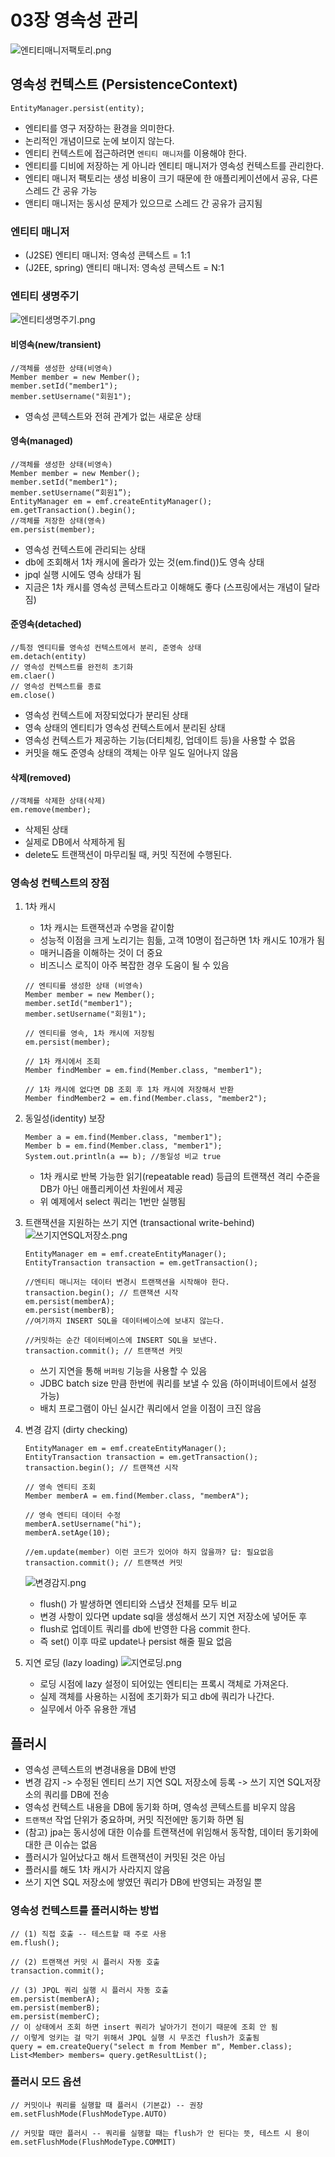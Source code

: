 # 03장 영속성 관리

![엔티티매니저팩토리.png](엔티티매니저팩토리.png)

## 영속성 컨텍스트 (PersistenceContext)
```
EntityManager.persist(entity);
```
* 엔티티를 영구 저장하는 환경을 의미한다.
* 논리적인 개념이므로 눈에 보이지 않는다.
* 엔티티 컨텍스트에 접근하려면 `엔티티 매니저`를 이용해야 한다.
* 엔티티를 디비에 저장하는 게 아니라 엔티티 매니저가 영속성 컨텍스트를 관리한다.
* 엔티티 매니저 팩토리는 생성 비용이 크기 때문에 한 애플리케이션에서 공유, 다른 스레드 간 공유 가능
* 앤티티 매니저는 동시성 문제가 있으므로 스레드 간 공유가 금지됨

### 엔티티 매니저
* (J2SE) 엔티티 매니저: 영속성 콘텍스트 = 1:1
* (J2EE, spring) 앤티티 매니저: 영속성 콘텍스트 = N:1

### 엔티티 생명주기
![엔티티생명주기.png](엔티티생명주기.png)

#### 비영속(new/transient)
```
//객체를 생성한 상태(비영속) 
Member member = new Member(); 
member.setId("member1"); 
member.setUsername("회원1");
```
* 영속성 콘텍스트와 전혀 관계가 없는 새로운 상태

#### 영속(managed)
```
//객체를 생성한 상태(비영속) 
Member member = new Member(); 
member.setId("member1"); 
member.setUsername(“회원1”);
EntityManager em = emf.createEntityManager();
em.getTransaction().begin();
//객체를 저장한 상태(영속)
em.persist(member);
```
* 영속성 컨텍스트에 관리되는 상태
* db에 조회해서 1차 캐시에 올라가 있는 것(em.find())도 영속 상태
* jpql 실행 시에도 영속 상태가 됨
* 지금은 1차 캐시를 영속성 콘텍스트라고 이해해도 좋다 (스프링에서는 개념이 달라짐)

#### 준영속(detached)
```
//특정 엔티티를 영속성 컨텍스트에서 분리, 준영속 상태 
em.detach(entity)
// 영속성 컨텍스트를 완전히 초기화
em.claer()
// 영속성 컨텍스트를 종료
em.close() 
```
* 영속성 컨텍스트에 저장되었다가 분리된 상태
* 영속 상태의 엔티티가 영속성 컨텍스트에서 분리된 상태
* 영속성 컨텍스트가 제공하는 기능(더티체킹, 업데이트 등)을 사용할 수 없음
* 커밋을 해도 준영속 상태의 객체는 아무 일도 일어나지 않음

#### 삭제(removed)
```
//객체를 삭제한 상태(삭제) 
em.remove(member);
```
* 삭제된 상태
* 실제로 DB에서 삭제하게 됨
* delete도 트랜잭션이 마무리될 때, 커밋 직전에 수행된다.

### 영속성 컨텍스트의 장점
1. 1차 캐시
   * 1차 캐시는 트랜잭션과 수명을 같이함
   * 성능적 이점을 크게 노리기는 힘듦, 고객 10명이 접근하면 1차 캐시도 10개가 됨
   * 매커니즘을 이해하는 것이 더 중요
   * 비즈니스 로직이 아주 복잡한 경우 도움이 될 수 있음
   ```
   // 엔티티를 생성한 상태 (비영속)
   Member member = new Member();
   member.setId("member1");
   member.setUsername("회원1");
    
   // 엔티티를 영속, 1차 캐시에 저장됨
   em.persist(member);
   
   // 1차 캐시에서 조회
   Member findMember = em.find(Member.class, "member1");
   
   // 1차 캐시에 없다면 DB 조회 후 1차 캐시에 저장해서 반환
   Member findMember2 = em.find(Member.class, "member2");
   ```
2. 동일성(identity) 보장
    ```
    Member a = em.find(Member.class, "member1"); 
    Member b = em.find(Member.class, "member1");
    System.out.println(a == b); //동일성 비교 true
    ```
   * 1차 캐시로 반복 가능한 읽기(repeatable read) 등급의 트랜잭션 격리 수준을 DB가 아닌 애플리케이션 차원에서 제공
   * 위 예제에서 select 쿼리는 1번만 실행됨

3. 트랜잭션을 지원하는 쓰기 지연 (transactional write-behind)
   ![쓰기지연SQL저장소.png](쓰기지연SQL저장소.png)
    ```
    EntityManager em = emf.createEntityManager();
    EntityTransaction transaction = em.getTransaction();
    
    //엔티티 매니저는 데이터 변경시 트랜잭션을 시작해야 한다.
    transaction.begin(); // 트랜잭션 시작
    em.persist(memberA);
    em.persist(memberB);
    //여기까지 INSERT SQL을 데이터베이스에 보내지 않는다.
    
    //커밋하는 순간 데이터베이스에 INSERT SQL을 보낸다.
    transaction.commit(); // 트랜잭션 커밋
    ```
   * 쓰기 지연을 통해 `버퍼링` 기능을 사용할 수 있음
   * JDBC batch size 만큼 한번에 쿼리를 보낼 수 있음 (하이퍼네이트에서 설정 가능)
   * 배치 프로그램이 아닌 실시간 쿼리에서 얻을 이점이 크진 않음

4. 변경 감지 (dirty checking)
    ```
    EntityManager em = emf.createEntityManager();
    EntityTransaction transaction = em.getTransaction();
    transaction.begin(); // 트랜잭션 시작
    
    // 영속 엔티티 조회
    Member memberA = em.find(Member.class, "memberA");
    
    // 영속 엔티티 데이터 수정
    memberA.setUsername("hi");
    memberA.setAge(10);
    
    //em.update(member) 이런 코드가 있어야 하지 않을까? 답: 필요없음
    transaction.commit(); // 트랜잭션 커밋

    ```
   ![변경감지.png](변경감지.png)
   * flush() 가 발생하면 엔티티와 스냅샷 전체를 모두 비교
   * 변경 사항이 있다면 update sql을 생성해서 쓰기 지연 저장소에 넣어둔 후
   * flush로 업데이트 쿼리를 db에 반영한 다음 commit 한다.
   * 즉 set() 이후 따로 update나 persist 해줄 필요 없음


5. 지연 로딩 (lazy loading)
![지연로딩.png](지연로딩.png)
   * 로딩 시점에 lazy 설정이 되어있는 엔티티는 프록시 객체로 가져온다.
   * 실제 객체를 사용하는 시점에 초기화가 되고 db에 쿼리가 나간다.
   * 실무에서 아주 유용한 개념

## 플러시
* 영속성 콘텍스트의 변경내용을 DB에 반영
* 변경 감지 -> 수정된 엔티티 쓰기 지연 SQL 저장소에 등록 -> 쓰기 지연 SQL저장소의 쿼리를 DB에 전송
* 영속성 컨텍스트 내용을 DB에 동기화 하며, 영속성 콘텍스트를 비우지 않음
* `트랜잭션` 작업 단위가 중요하며, 커밋 직전에만 동기화 하면 됨
* (참고) jpa는 동시성에 대한 이슈를 트랜잭션에 위임해서 동작함, 데이터 동기화에 대한 큰 이슈는 없음  
* 플러시가 일어났다고 해서 트랜잭션이 커밋된 것은 아님
* 플러시를 해도 1차 캐시가 사라지지 않음
* 쓰기 지연 SQL 저장소에 쌓였던 쿼리가 DB에 반영되는 과정일 뿐

### 영속성 컨텍스트를 플러시하는 방법
```
// (1) 직접 호출 -- 테스트할 때 주로 사용
em.flush();

// (2) 트랜잭션 커밋 시 플러시 자동 호출
transaction.commit();

// (3) JPQL 쿼리 실행 시 플러시 자동 호출
em.persist(memberA);
em.persist(memberB);
em.persist(memberC);
// 이 상태에서 조회 하면 insert 쿼리가 날아가기 전이기 때문에 조회 안 됨
// 이렇게 엉키는 걸 막기 위해서 JPQL 실행 시 무조건 flush가 호출됨
query = em.createQuery("select m from Member m", Member.class);
List<Member> members= query.getResultList();
```

### 플러시 모드 옵션
```
// 커밋이나 쿼리를 실행할 때 플러시 (기본값) -- 권장
em.setFlushMode(FlushModeType.AUTO)

// 커밋할 때만 플러시 -- 쿼리를 실행할 때는 flush가 안 된다는 뜻, 테스트 시 용이
em.setFlushMode(FlushModeType.COMMIT)
```